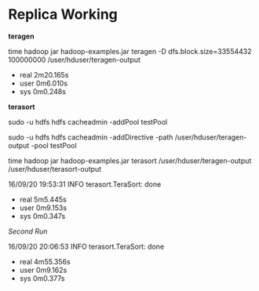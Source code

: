 # Replica Working

**teragen**

time hadoop jar hadoop-examples.jar teragen -D dfs.block.size=33554432 100000000 /user/hduser/teragen-output

  - real    2m20.165s
  - user    0m6.010s
  -  sys     0m0.248s

**terasort**

sudo -u hdfs hdfs cacheadmin -addPool testPool

  sudo -u hdfs hdfs cacheadmin -addDirective -path /user/hduser/teragen-output -pool testPool


time hadoop jar hadoop-examples.jar terasort /user/hduser/teragen-output /user/hduser/terasort-output

16/09/20 19:53:31 INFO terasort.TeraSort: done
  - real    5m5.445s
  - user    0m9.153s
  -  sys     0m0.347s

*Second Run*

16/09/20 20:06:53 INFO terasort.TeraSort: done

  - real    4m55.356s
  - user    0m9.162s
  -  sys    0m0.377s
 

